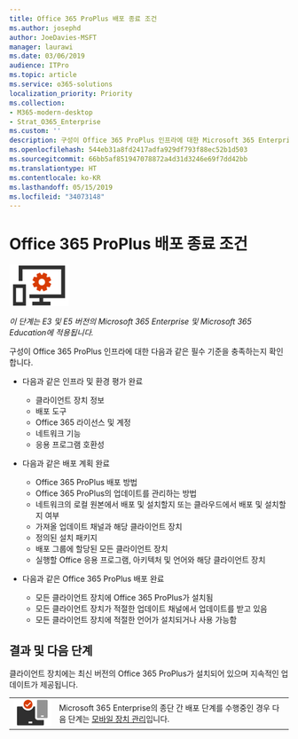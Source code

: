 ```yaml
---
title: Office 365 ProPlus 배포 종료 조건
ms.author: josephd
author: JoeDavies-MSFT
manager: laurawi
ms.date: 03/06/2019
audience: ITPro
ms.topic: article
ms.service: o365-solutions
localization_priority: Priority
ms.collection:
- M365-modern-desktop
- Strat_O365_Enterprise
ms.custom: ''
description: 구성이 Office 365 ProPlus 인프라에 대한 Microsoft 365 Enterprise 조건을 충족하는지 확인합니다.
ms.openlocfilehash: 544eb31a8fd2417adfa929df793f88ec52b1d503
ms.sourcegitcommit: 66bb5af851947078872a4d31d3246e69f7dd42bb
ms.translationtype: HT
ms.contentlocale: ko-KR
ms.lasthandoff: 05/15/2019
ms.locfileid: "34073148"
---
```

# <a name="office-365-proplus-deployment-exit-criteria"></a>Office 365 ProPlus 배포 종료 조건

![](./media/deploy-foundation-infrastructure/O365proplus_icon-small.png)

*이 단계는 E3 및 E5 버전의 Microsoft 365 Enterprise 및 Microsoft 365 Education에 적용됩니다.*

구성이 Office 365 ProPlus 인프라에 대한 다음과 같은 필수 기준을 충족하는지 확인합니다.

- 다음과 같은 인프라 및 환경 평가 완료

    - 클라이언트 장치 정보
    - 배포 도구
    - Office 365 라이선스 및 계정
    - 네트워크 기능
    - 응용 프로그램 호환성

- 다음과 같은 배포 계획 완료

    - Office 365 ProPlus 배포 방법
    - Office 365 ProPlus의 업데이트를 관리하는 방법
    - 네트워크의 로컬 원본에서 배포 및 설치할지 또는 클라우드에서 배포 및 설치할지 여부
    - 가져올 업데이트 채널과 해당 클라이언트 장치
    - 정의된 설치 패키지
    - 배포 그룹에 할당된 모든 클라이언트 장치
    - 실행할 Office 응용 프로그램, 아키텍처 및 언어와 해당 클라이언트 장치

- 다음과 같은 Office 365 ProPlus 배포 완료

    - 모든 클라이언트 장치에 Office 365 ProPlus가 설치됨
    - 모든 클라이언트 장치가 적절한 업데이트 채널에서 업데이트를 받고 있음
    - 모든 클라이언트 장치에 적절한 언어가 설치되거나 사용 가능함



## <a name="results-and-next-steps"></a>결과 및 다음 단계

클라이언트 장치에는 최신 버전의 Office 365 ProPlus가 설치되어 있으며 지속적인 업데이트가 제공됩니다.

|||
|:-------|:-----|
|![](./media/deploy-foundation-infrastructure/mobiledevicemgmt_icon-small.png)| Microsoft 365 Enterprise의 종단 간 배포 단계를 수행중인 경우 다음 단계는 [모바일 장치 관리](mobility-infrastructure.md)입니다. |
